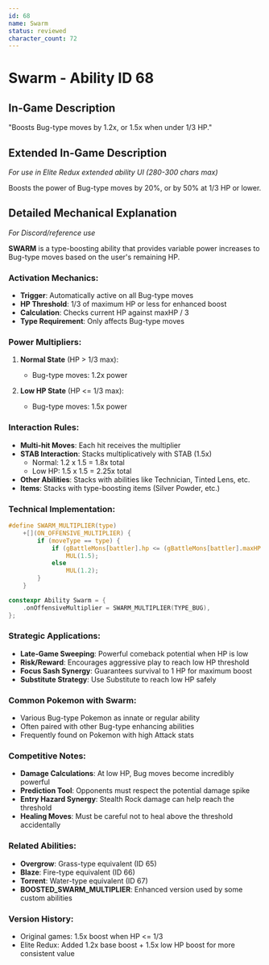 ```yaml
---
id: 68
name: Swarm
status: reviewed
character_count: 72
---
```


# Swarm - Ability ID 68

## In-Game Description
"Boosts Bug-type moves by 1.2x, or 1.5x when under 1/3 HP."

## Extended In-Game Description
*For use in Elite Redux extended ability UI (280-300 chars max)*

Boosts the power of Bug-type moves by 20%, or by 50% at 1/3 HP or lower.

## Detailed Mechanical Explanation
*For Discord/reference use*

**SWARM** is a type-boosting ability that provides variable power increases to Bug-type moves based on the user's remaining HP.

### Activation Mechanics:
- **Trigger**: Automatically active on all Bug-type moves
- **HP Threshold**: 1/3 of maximum HP or less for enhanced boost
- **Calculation**: Checks current HP against maxHP / 3
- **Type Requirement**: Only affects Bug-type moves

### Power Multipliers:
1. **Normal State** (HP > 1/3 max):
   - Bug-type moves: 1.2x power
   
2. **Low HP State** (HP <= 1/3 max):
   - Bug-type moves: 1.5x power

### Interaction Rules:
- **Multi-hit Moves**: Each hit receives the multiplier
- **STAB Interaction**: Stacks multiplicatively with STAB (1.5x)
  - Normal: 1.2 x 1.5 = 1.8x total
  - Low HP: 1.5 x 1.5 = 2.25x total
- **Other Abilities**: Stacks with abilities like Technician, Tinted Lens, etc.
- **Items**: Stacks with type-boosting items (Silver Powder, etc.)

### Technical Implementation:
```c
#define SWARM_MULTIPLIER(type)                                               \
    +[](ON_OFFENSIVE_MULTIPLIER) {                                           \
        if (moveType == type) {                                              \
            if (gBattleMons[battler].hp <= (gBattleMons[battler].maxHP / 3)) \
                MUL(1.5);                                                    \
            else                                                             \
                MUL(1.2);                                                    \
        }                                                                    \
    }

constexpr Ability Swarm = {
    .onOffensiveMultiplier = SWARM_MULTIPLIER(TYPE_BUG),
};
```

### Strategic Applications:
- **Late-Game Sweeping**: Powerful comeback potential when HP is low
- **Risk/Reward**: Encourages aggressive play to reach low HP threshold
- **Focus Sash Synergy**: Guarantees survival to 1 HP for maximum boost
- **Substitute Strategy**: Use Substitute to reach low HP safely

### Common Pokemon with Swarm:
- Various Bug-type Pokemon as innate or regular ability
- Often paired with other Bug-type enhancing abilities
- Frequently found on Pokemon with high Attack stats

### Competitive Notes:
- **Damage Calculations**: At low HP, Bug moves become incredibly powerful
- **Prediction Tool**: Opponents must respect the potential damage spike
- **Entry Hazard Synergy**: Stealth Rock damage can help reach the threshold
- **Healing Moves**: Must be careful not to heal above the threshold accidentally

### Related Abilities:
- **Overgrow**: Grass-type equivalent (ID 65)
- **Blaze**: Fire-type equivalent (ID 66) 
- **Torrent**: Water-type equivalent (ID 67)
- **BOOSTED_SWARM_MULTIPLIER**: Enhanced version used by some custom abilities

### Version History:
- Original games: 1.5x boost when HP <= 1/3
- Elite Redux: Added 1.2x base boost + 1.5x low HP boost for more consistent value